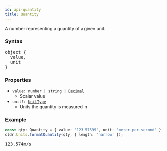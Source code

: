 ```yaml
---
id: api-quantity
title: Quantity
---
```


A number representing a quantity of a given unit.

### Syntax

<pre class="syntax">
object {
  value,
  unit
}
</pre>

### Properties
  - <code class="def">value: <span>number | string | [Decimal](api-decimal.html)</span></code>
    - Scalar value
  - <code class="def">unit?: <span>[UnitType](api-unittype.html)</span></code>
    - Units the quantity is measured in

### Example

```typescript
const qty: Quantity = { value: '123.57399', unit: 'meter-per-second' };
cldr.Units.formatQuantity(qty, { length: 'narrow' });
```

<pre class="output">
123.574m/s
</pre>
